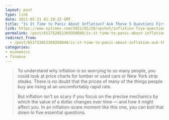 ```yaml
---
layout: post
type: link
date: 2021-05-21 01:19:15 GMT
title: "Is It Time to Panic About Inflation? Ask These 5 Questions First."
link: https://www.nytimes.com/2021/05/20/upshot/inflation-five-questions.html
permalink: /post/651752852369358848/is-it-time-to-panic-about-inflation-ask-these-5
redirect_from: 
  - /post/651752852369358848/is-it-time-to-panic-about-inflation-ask-these-5
categories:
- economics
- finance
---
```

<blockquote><p>To understand why inflation is so worrying to so many people, you could look at price charts for lumber or used cars or New York strip steaks. There is no doubt that the prices of many of the things people buy are rising at an uncomfortably rapid rate.</p><p>But inflation isn't so scary if you focus on the precise mechanics by which the value of a dollar changes over time — and how it might affect you. In an inflation-scare moment like this one, you can boil that down to five essential questions.</p></blockquote>